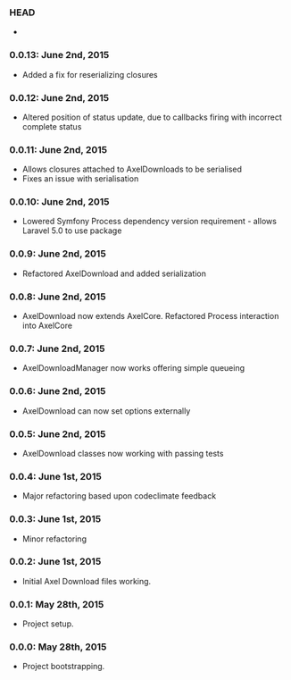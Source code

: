 ### HEAD
-

### 0.0.13: June 2nd, 2015
- Added a fix for reserializing closures

### 0.0.12: June 2nd, 2015
- Altered position of status update, due to callbacks firing with incorrect complete status

### 0.0.11: June 2nd, 2015
- Allows closures attached to AxelDownloads to be serialised
- Fixes an issue with serialisation

### 0.0.10: June 2nd, 2015
- Lowered Symfony Process dependency version requirement - allows Laravel 5.0 to use package

### 0.0.9: June 2nd, 2015
- Refactored AxelDownload and added serialization

### 0.0.8: June 2nd, 2015
- AxelDownload now extends AxelCore. Refactored Process interaction into AxelCore

### 0.0.7: June 2nd, 2015
- AxelDownloadManager now works offering simple queueing

### 0.0.6: June 2nd, 2015
- AxelDownload can now set options externally

### 0.0.5: June 2nd, 2015
- AxelDownload classes now working with passing tests

### 0.0.4: June 1st, 2015
- Major refactoring based upon codeclimate feedback

### 0.0.3: June 1st, 2015
- Minor refactoring

### 0.0.2: June 1st, 2015
- Initial Axel Download files working.

### 0.0.1: May 28th, 2015
- Project setup.

### 0.0.0: May 28th, 2015
- Project bootstrapping.
